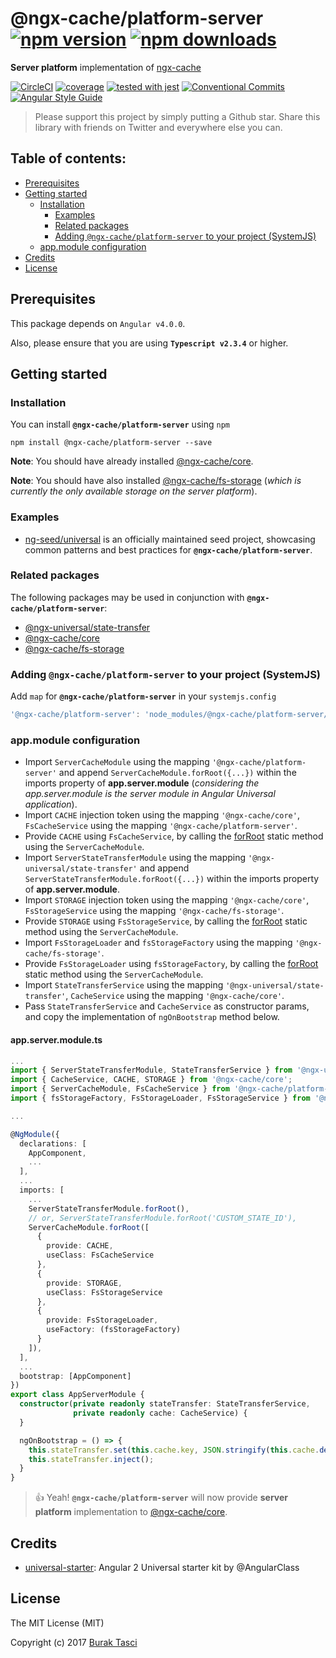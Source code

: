 # @ngx-cache/platform-server [![npm version](https://badge.fury.io/js/%40ngx-cache%2Fplatform-server.svg)](https://www.npmjs.com/package/@ngx-cache/platform-server) [![npm downloads](https://img.shields.io/npm/dm/%40ngx-cache%2Fplatform-server.svg)](https://www.npmjs.com/package/@ngx-cache/platform-server)
**Server platform** implementation of [ngx-cache]

[![CircleCI](https://circleci.com/gh/fulls1z3/ngx-cache.svg?style=shield)](https://circleci.com/gh/fulls1z3/ngx-cache)
[![coverage](https://codecov.io/github/fulls1z3/ngx-cache/coverage.svg?branch=master)](https://codecov.io/gh/fulls1z3/ngx-cache)
[![tested with jest](https://img.shields.io/badge/tested_with-jest-99424f.svg)](https://github.com/facebook/jest)
[![Conventional Commits](https://img.shields.io/badge/Conventional%20Commits-1.0.0-yellow.svg)](https://conventionalcommits.org)
[![Angular Style Guide](https://mgechev.github.io/angular2-style-guide/images/badge.svg)](https://angular.io/styleguide)

> Please support this project by simply putting a Github star. Share this library with friends on Twitter and everywhere else you can.

## Table of contents:
- [Prerequisites](#prerequisites)
- [Getting started](#getting-started)
  - [Installation](#installation)
	- [Examples](#examples)
	- [Related packages](#related-packages)
	- [Adding `@ngx-cache/platform-server` to your project (SystemJS)](#adding-systemjs)
  - [app.module configuration](#appmodule-config)
- [Credits](#credits)
- [License](#license)

## <a name="prerequisites"></a> Prerequisites
This package depends on `Angular v4.0.0`.

Also, please ensure that you are using **`Typescript v2.3.4`** or higher.

## <a name="getting-started"> Getting started
### <a name="installation"> Installation
You can install **`@ngx-cache/platform-server`** using `npm`
```
npm install @ngx-cache/platform-server --save
```

**Note**: You should have already installed [@ngx-cache/core].

**Note**: You should have also installed [@ngx-cache/fs-storage] (*which is currently the only available storage on the
server platform*).

### <a name="examples"></a> Examples
- [ng-seed/universal] is an officially maintained seed project, showcasing common patterns and best practices for **`@ngx-cache/platform-server`**.

### <a name="related-packages"></a> Related packages
The following packages may be used in conjunction with **`@ngx-cache/platform-server`**:
- [@ngx-universal/state-transfer]
- [@ngx-cache/core]
- [@ngx-cache/fs-storage]

### <a name="adding-systemjs"></a> Adding `@ngx-cache/platform-server` to your project (SystemJS)
Add `map` for **`@ngx-cache/platform-server`** in your `systemjs.config`
```javascript
'@ngx-cache/platform-server': 'node_modules/@ngx-cache/platform-server/bundles/platform-server.umd.min.js'
```

### <a name="appmodule-config"></a> app.module configuration
- Import `ServerCacheModule`  using the mapping `'@ngx-cache/platform-server'` and append `ServerCacheModule.forRoot({...})`
within the imports property of **app.server.module** (*considering the app.server.module is the server module in Angular
Universal application*).
- Import `CACHE` injection token using the mapping `'@ngx-cache/core'`, `FsCacheService` using the mapping `'@ngx-cache/platform-server'`.
- Provide `CACHE` using `FsCacheService`, by calling the [forRoot] static method using the `ServerCacheModule`.
- Import `ServerStateTransferModule` using the mapping `'@ngx-universal/state-transfer'` and append `ServerStateTransferModule.forRoot({...})`
within the imports property of **app.server.module**.
- Import `STORAGE` injection token using the mapping `'@ngx-cache/core'`, `FsStorageService` using the mapping `'@ngx-cache/fs-storage'`.
- Provide `STORAGE` using `FsStorageService`, by calling the [forRoot] static method using the `ServerCacheModule`.
- Import `FsStorageLoader` and `fsStorageFactory` using the mapping `'@ngx-cache/fs-storage'`.
- Provide `FsStorageLoader` using `fsStorageFactory`, by calling the [forRoot] static method using the `ServerCacheModule`.
- Import `StateTransferService` using the mapping `'@ngx-universal/state-transfer'`, `CacheService` using the mapping `'@ngx-cache/core'`.
- Pass `StateTransferService` and `CacheService` as constructor params, and copy the implementation of `ngOnBootstrap` method
below.

#### app.server.module.ts
```TypeScript
...
import { ServerStateTransferModule, StateTransferService } from '@ngx-universal/state-transfer';
import { CacheService, CACHE, STORAGE } from '@ngx-cache/core';
import { ServerCacheModule, FsCacheService } from '@ngx-cache/platform-server';
import { fsStorageFactory, FsStorageLoader, FsStorageService } from '@ngx-cache/fs-storage';

...

@NgModule({
  declarations: [
    AppComponent,
    ...
  ],
  ...
  imports: [
    ...
    ServerStateTransferModule.forRoot(),
    // or, ServerStateTransferModule.forRoot('CUSTOM_STATE_ID'),
    ServerCacheModule.forRoot([
      {
        provide: CACHE,
        useClass: FsCacheService
      },
      {
        provide: STORAGE,
        useClass: FsStorageService
      },
      {
        provide: FsStorageLoader,
        useFactory: (fsStorageFactory)
      }
    ]),
  ],
  ...
  bootstrap: [AppComponent]
})
export class AppServerModule {
  constructor(private readonly stateTransfer: StateTransferService,
              private readonly cache: CacheService) {
  }

  ngOnBootstrap = () => {
    this.stateTransfer.set(this.cache.key, JSON.stringify(this.cache.dehydrate()));
    this.stateTransfer.inject();
  }
}
```

> :+1: Yeah! **`@ngx-cache/platform-server`** will now provide **server platform** implementation to [@ngx-cache/core].

## <a name="credits"></a> Credits
- [universal-starter](https://github.com/angular/universal-starter): Angular 2 Universal starter kit by @AngularClass

## <a name="license"></a> License
The MIT License (MIT)

Copyright (c) 2017 [Burak Tasci]

[ngx-cache]: https://github.com/fulls1z3/ngx-cache
[ng-seed/universal]: https://github.com/ng-seed/universal
[@ngx-universal/state-transfer]: https://github.com/fulls1z3/ngx-universal/tree/master/packages/@ngx-universal/state-transfer
[@ngx-cache/core]: https://github.com/fulls1z3/ngx-cache/tree/master/packages/@ngx-cache/core
[@ngx-cache/fs-storage]: https://github.com/fulls1z3/ngx-cache/tree/master/packages/@ngx-cache/fs-storage
[forRoot]: https://angular.io/docs/ts/latest/guide/ngmodule.html#!#core-for-root
[Burak Tasci]: https://github.com/fulls1z3
